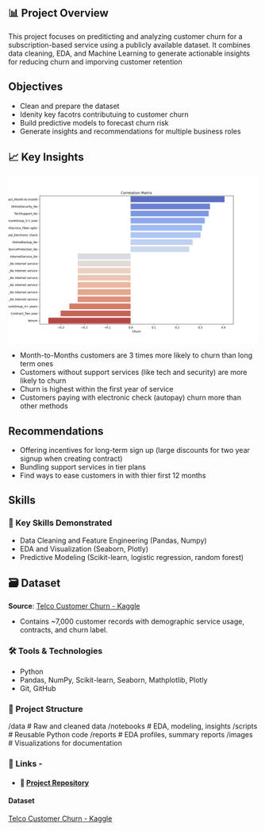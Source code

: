 ## 📊 Project Overview
This project focuses on prediticting and analyzing customer churn for a subscription-based service using a publicly available dataset. 
It combines data cleaning, EDA, and Machine Learning to generate actionable insights for reducing churn and imporving customer retention

## Objectives
-   Clean and prepare the dataset
-   Idenity key facotrs contributuing to customer churn
-   Build predictive models to forecast churn risk
-   Generate insights and recommendations for multiple business roles

## 📈 Key Insights
![Churn Correlation Matrix](images/Churn_Correlation_Matrix.png)
-   Month-to-Months customers are 3 times more likely to churn than long term ones
-   Customers without support services (like tech and security) are more likely to churn
- Churn is highest within the first year of service
- Customers paying with electronic check (autopay) churn more than other methods

## Recommendations
- Offering incentives for long-term sign up (large discounts for two year signup when creating contract)
- Bundling support services in tier plans
- Find ways to ease customers in with thier first 12 months

## Skills 
### 🧠 Key Skills Demonstrated
-   Data Cleaning and Feature Engineering (Pandas, Numpy)
-   EDA and Visualization (Seaborn, Plotly)
-   Predictive Modeling (Scikit-learn, logistic regression, random forest)


## 🗃️ Dataset
**Source**: [Telco Customer Churn - Kaggle](https://www.kaggle.com/datasets/blastchar/telco-customer-churn)  
-   Contains ~7,000 customer records with demographic service usage, contracts, and churn label.


### 🛠️ Tools & Technologies
-   Python
-   Pandas, NumPy, Scikit-learn, Seaborn, Mathplotlib, Plotly
-   Git, GitHub


### 📁 Project Structure
/data           # Raw and cleaned data
/notebooks      # EDA, modeling, insights
/scripts        # Reusable Python code
/reports        # EDA profiles, summary reports
/images         # Visualizations for documentation


### 📎 Links -
- #### 📁 [Project Repository](https://github.com/corymu/data_analysis)


#### Dataset
[Telco Customer Churn - Kaggle](https://www.kaggle.com/datasets/blastchar/telco-customer-churn)